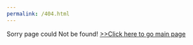 ```yaml
---
permalink: /404.html
---
```


Sorry page could Not be found! [>>Click here to go main page](https://yetnetbehailu.github.io/Sideproject/)

